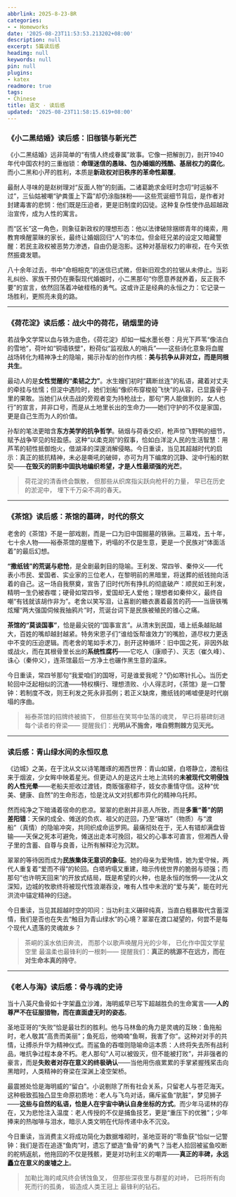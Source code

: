 ```yaml
---
abbrlink: 2025-8-23-BR
categories:
- - Homeworks
date: '2025-08-23T11:53:53.213202+08:00'
description: null
excerpt: 5篇读后感
headimg: null
keywords: null
pin: null
plugins:
- katex
readmore: true
tags:
- Chinese
title: 语文 · 读后感
updated: '2025-08-23T11:58:15.619+08:00'
---
```

### 《小二黑结婚》读后感：旧枷锁与新光芒

《小二黑结婚》远非简单的“有情人终成眷属”故事。它像一把解剖刀，剖开1940年代中国农村的三重枷锁：**命理迷信的愚昧、包办婚姻的残酷、基层权力的腐化**。而小二黑和小芹的胜利，本质是**新政权对旧秩序的革命性颠覆**。

最耐人寻味的是赵树理对“反面人物”的刻画。二诸葛跪求金旺时念叨“时运躲不过”，三仙姑被嘲“驴粪蛋上下霜”却仍涂脂抹粉——这些荒诞细节背后，是作者对封建毒害的悲悯：他们既是压迫者，更是旧制度的囚徒。这种复杂性使作品超越政治宣传，成为人性的寓言。

而“区长”这一角色，则象征新政权的理想形态：他以法律破除捆绑青年的绳索，用教育唤醒蒙昧的家长，最终让婚姻回归“人”的本位。但金旺兄弟的设定又暗藏警醒：若民主政权被恶势力渗透，自由仍是泡影。这种对基层权力的审视，在今天依然振聋发聩。

八十余年过去，书中“命相相克”的迷信已式微，但新旧观念的拉锯从未停止。当彩礼纠纷、家族干预仍在撕裂现代婚姻时，小二黑那句“你愿意养就养着，反正我不要”的宣言，依然回荡着冲破桎梏的勇气。这或许正是经典的永恒之力：它记录一场胜利，更照亮未竟的路。

---

### 《荷花淀》读后感：战火中的荷花，硝烟里的诗

若战争文学常以血与铁为底色，《荷花淀》却如一幅水墨长卷：月光下芦苇“像洁白的雪地”，荷叶如“铜墙铁壁”，粉荷似“监视敌人的哨兵”——这些诗化意象将血腥战场转化为精神净土的隐喻，揭示孙犁的创作内核：**美与抗争从非对立，而是同根共生**。

最动人的是**女性觉醒的“柔韧之力”**。水生嫂们初时“藕断丝连”的私语，藏着对丈夫的牵挂与怯懦；但淀中遇险时，她们划船“像织布穿梭般飞快”的从容，已显露骨子里的果敢。当她们从伏击战的旁观者变为持枪战士，那句“男人能做到的，女人也行”的宣言，并非口号，而是从土地里长出的生命力——她们守护的不仅是家国，更是自己生而为人的价值。

孙犁的笔法更暗含**东方美学的抗争哲学**。硝烟与荷香交织，枪声惊飞野鸭的细节，赋予战争罕见的轻盈感。这种“以柔克刚”的叙事，恰如白洋淀人民的生活智慧：用芦苇的韧性抵御炮火，借湖泽的深邃消解侵略。今日重读，当见其超越时代的启示：真正的抵抗精神，未必是嘶吼的破碎，亦可为月下编席的沉静、淀中行船的默契——**在毁灭的阴影中固执地编织希望，才是人性最顽强的光芒**。

> 荷花淀的清香终会飘散，
> 但那些从织席指尖跃向枪杆的力量，
> 早已在历史的淤泥中，
> 埋下千万朵不凋的春天。

---

### 《茶馆》读后感：茶馆的墓碑，时代的祭文

老舍的《茶馆》不是一部戏剧，而是一口为旧中国掘墓的铁锹。三幕戏，五十年，七十余人物——裕泰茶馆的屋檐下，坍塌的不仅是生意，更是一个民族对“体面活着”的最后幻想。

**“撒纸钱”的荒诞与悲怆**，是全剧最刺目的隐喻。王利发、常四爷、秦仲义——代表小市民、爱国者、实业家的三位老人，在黎明前的黑暗里，将送葬的纸钱抛向活着的自己。这一场自我祭奠，宣告了旧时代所有挣扎的彻底破产：顺民如王利发，精明一生仍被吞噬；硬骨如常四爷，爱国却无人爱他；理想者如秦仲义，最终自嘲“有钱就该胡作非为”。老舍以笑写泪，让喜剧的糖衣裹着最苦的药——当唐铁嘴炫耀“两大强国伺候我抽鸦片”时，荒诞台词下是民族被殖民的锥心之痛。

**茶馆的“莫谈国事”**，恰是最尖锐的“国事宣言”。从清末到民国，墙上纸条越贴越大，百姓的嘴却越封越紧。特务宋恩子们“谁给饭帮谁效力”的嘴脸，道尽权力更迭中不变的压迫逻辑。而老舍的笔如手术刀，剖开这种循环：旧中国之死，非因外敌或战火，而在其根骨里长出的**系统性腐朽**——它吃人（康顺子）、灭志（崔久峰）、诛心（秦仲义），连茶馆最后一方净土也碾作黑生意的温床。

今日重读，常四爷那句“我爱咱们的国呀，可是谁爱我呢？”仍如寒针扎心。当历史轮回中泛起相似的沉渣——特权横行、理想溃败、小人得志时，《茶馆》是一口警钟：若制度不改，则王利发之死永非孤例；若正义缺席，撒纸钱的唏嘘便是时代崩塌的序曲。

> 裕泰茶馆的招牌终被摘下，
> 但那些在笑骂中坠落的魂灵，
> 早已将墓碑刻进每个读者的脊梁——
> 提醒我们：**光明从不施舍，唯自劈荆棘方见天光。**

---

### 读后感：青山绿水间的永恒叹息

《边城》之美，在于沈从文以诗笔雕琢的湘西世界：青山如黛，白塔静立，渡船往来于烟波，少女眸中映着星光。但更动人的是这片土地上流转的**未被现代文明侵蚀的人性光晕**——老船夫拒收过渡钱，商贩强塞粽子，妓女亦重情守信。这种“优美、健康、自然”的生命形态，恰是沈从文对抗都市异化的精神乌托邦。

然而纯净之下暗涌着宿命的悲凉。翠翠的悲剧并非恶人所致，而是**多重“善”的阴差阳错**：天保的成全、傩送的负疚、祖父的迂回，乃至“碾坊”（物质）与“渡船”（真情）的隐喻冲突，共同织成命运罗网。最痛彻处在于，无人有错却满盘皆输——天保之死本可避免，傩送出走本可挽回，祖父的心事本可直言，但湘西人骨子里的含蓄、自尊与良善，让所有解释沦为沉默。

翠翠的等待因而成为**民族集体无意识的象征**。她的母亲为爱殉情，她为爱守候，两代人重复着“爱而不得”的轮回。白塔坍塌又重建，暗示传统世界的脆弱与顽强；而那句“也许明天回来”的开放式结局，既是希望的火种，也是永恒的怅惘——沈从文深知，边城的牧歌终将被现代性浪潮吞没，唯有人性中未泯的“爱与美”，能在时光洪流中锚定精神的归途。

今日重读，当见其超越时空的叩问：当功利主义碾碎纯真，当直白粗暴取代含蓄深情，我们是否也在失去“触目为青山绿水”的心境？翠翠在渡口凝望的，何尝不是每个现代人遗落的灵魂故乡？

> 茶峒的溪水依旧奔流，
> 而那个以歌声唤醒月光的少年，
> 已化作中国文学星空里
> 最温柔也最锋利的一根刺——
> 提醒我们：**真正的桃源不在远方，而在对生命本真的持守**。

---

### 《老人与海》读后感：骨与魂的史诗

当十八英尺鱼骨如十字架矗立沙滩，海明威早已写下超越胜负的生命寓言——**人的尊严不在征服猎物，而在直面虚无时的姿态**。

圣地亚哥的“失败”恰是最壮烈的胜利。他与马林鱼的角力是灵魂的互映：鱼拖船时，老人敬其“高贵而美丽”；鱼死后，他喃喃“鱼啊，我害了你”。这种对对手的共情，让搏杀升华为精神仪式。而鲨鱼的吞噬则隐喻命运本质：人终将失去所有战利品，唯抗争过程本身不朽。老人那句“人可以被毁灭，但不能被打败”，并非强者的豪言，而是**失败者对存在意义的终极确认**——当他用伤痕累累的手掌紧握残桨击向黑暗时，人类精神的脊梁在深渊上凌空架桥。

最震撼处恰是海明威的“留白”。小说剔除了所有社会关系，只留老人与苍茫海天。这种极致孤独凸显生命原初质地：老人与飞鸟对话，痛斥鲨鱼“肮脏”，梦见狮子——**这些与自然的私语，恰是人在宇宙中确认自身坐标的方式**。而少年马诺林的存在，又为悲怆注入温度：老人传授的不仅是捕鱼技艺，更是“重压下的优雅”；少年捧来的热咖啡与泪水，暗示人类文明在代际传递中永不沉没。

今日重读，当消费主义将成功简化为数据堆砌时，圣地亚哥的“零鱼获”恰似一记警钟：我们是否在追逐“鱼肉”时，遗忘了塑造“鱼骨”的勇气？当老人拾回被鲨鱼咬断的舵柄返航，他拖回的不仅是残骸，更是对功利主义的嘲弄——**真正的丰碑，永远矗立在意义的废墟之上**。

> 加勒比海的咸风终会锈蚀鱼叉，
> 但那些深夜里与群星的对峙，
> 已将所有向死而行的孤勇，
> 锻造成人类王冠上
> 最锋利的钻石。
